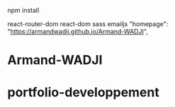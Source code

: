 npm install

react-router-dom
react-dom
sass
emailjs
"homepage": "https://armandwadji.github.io/Armand-WADJI",

# Armand-WADJI
# portfolio-developpement
